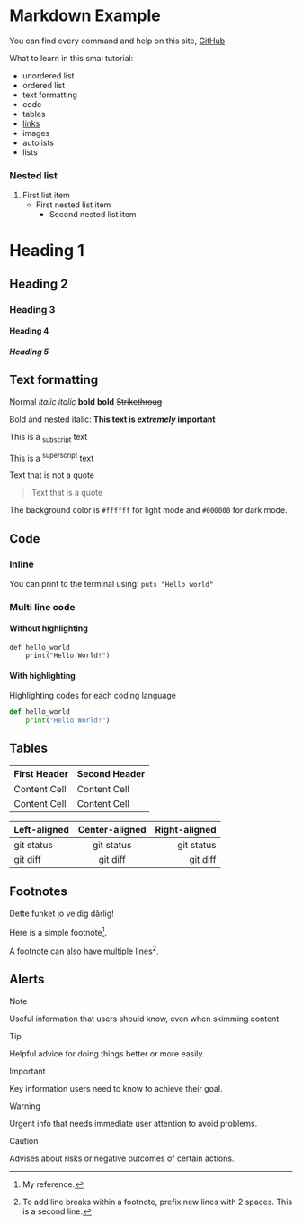 # Markdown Example

You can find every command and help on this site, [GitHub](https://docs.github.com/en/get-started/writing-on-github/getting-started-with-writing-and-formatting-on-github/basic-writing-and-formatting-syntax)

<!-- COMMENTS:
This content will not appear in the rendered Markdown -->

What to learn in this smal tutorial:
- unordered list
- ordered list
- text formatting
- code
- tables
- [links](#code)
- images
- autolists
- lists

### Nested list
1. First list item
   - First nested list item
     - Second nested list item

# Heading 1
## Heading 2
### Heading 3
#### Heading 4
##### Heading 5


## Text formatting
Normal
*italic*
_italic_
**bold**
__bold__
~~Strikethroug~~

Bold and nested italic:
**This text is _extremely_ important**

This is a <sub>subscript</sub> text

This is a <sup>superscript</sup> text

Text that is not a quote

> Text that is a quote


The background color is `#ffffff` for light mode and `#000000` for dark mode.

## Code
### Inline

You can print to the terminal using: `puts "Hello world"`

### Multi line code
#### Without highlighting
```
def hello_world
    print("Hello World!")
```
#### With highlighting
Highlighting codes for each coding language
```py
def hello_world
    print("Hello World!")
```


## Tables
| First Header  | Second Header |
| ------------- | ------------- |
| Content Cell  | Content Cell  |
| Content Cell  | Content Cell  |


| Left-aligned | Center-aligned | Right-aligned |
| :---         |     :---:      |          ---: |
| git status   | git status     | git status    |
| git diff     | git diff       | git diff      |


## Footnotes
Dette funket jo veldig dårlig!

Here is a simple footnote[^1].

A footnote can also have multiple lines[^2].

[^1]: My reference.
[^2]: To add line breaks within a footnote, prefix new lines with 2 spaces.
  This is a second line.


## Alerts
> [!NOTE]
> Useful information that users should know, even when skimming content.

> [!TIP]
> Helpful advice for doing things better or more easily.

> [!IMPORTANT]
> Key information users need to know to achieve their goal.

> [!WARNING]
> Urgent info that needs immediate user attention to avoid problems.

> [!CAUTION]
> Advises about risks or negative outcomes of certain actions.


